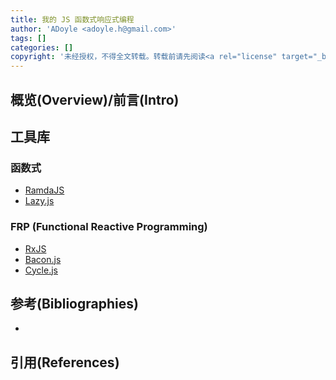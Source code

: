 ```yaml
---
title: 我的 JS 函数式响应式编程
author: 'ADoyle <adoyle.h@gmail.com>'
tags: []
categories: []
copyright: '未经授权，不得全文转载。转载前请先阅读<a rel="license" target="_blank" href="//adoyle.me/blog/copyright.html">本站版权声明</a>'
---
```


## 概览(Overview)/前言(Intro)


<!-- more -->

## 工具库


### 函数式
- [RamdaJS](https://github.com/ramda/ramda)
- [Lazy.js](https://github.com/dtao/lazy.js)

### FRP (Functional Reactive Programming)
- [RxJS](https://github.com/Reactive-Extensions/RxJS)
- [Bacon.js](https://github.com/baconjs/bacon.js)
- [Cycle.js](https://github.com/cyclejs/cycle-core/)


## 参考(Bibliographies)
- [][B1]

## 引用(References)
[^1]: [][R1]


<!-- 以下是相关链接 -->

[R1]: <url> "备注"

[B1]: <url> "备注"
